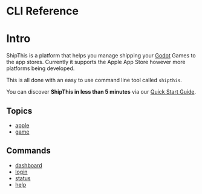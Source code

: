 # CLI Reference

# Intro

ShipThis is a platform that helps you manage shipping your [Godot](https://godotengine.org/) Games to the app
stores. Currently it supports the Apple App Store however more platforms being developed.

This is all done with an easy to use command line tool called `shipthis`.

You can discover **ShipThis in less than 5 minutes** via our [Quick Start Guide](https://shipthis.cc/docs/quickstart).

## Topics
- [apple](apple.md)
- [game](game.md)

## Commands
- [dashboard](dashboard.md)
- [login](login.md)
- [status](status.md)
- [help](help.md)
